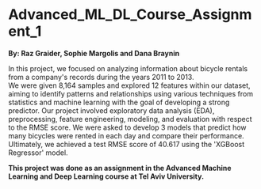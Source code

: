 # Advanced_ML_DL_Course_Assignment_1
**By: Raz Graider, Sophie Margolis and Dana Braynin**

In this project, we focused on analyzing information about bicycle rentals from a company's records during the years 2011 to 2013. <br>
We were given 8,164 samples and explored 12 features within our dataset, aiming to identify patterns and relationships using various techniques from statistics and machine learning with the goal of developing a strong predictor. 
Our project involved exploratory data analysis (EDA), preprocessing, feature engineering, modeling, and evaluation with respect to the RMSE score.
We were asked to develop 3 models that predict how many bicycles were rented in each day and compare their performance. 
Ultimately, we achieved a test RMSE score of 40.617 using the 'XGBoost Regressor' model.

**This project was done as an assignment in the Advanced Machine Learning and Deep Learning course at Tel Aviv University.**

